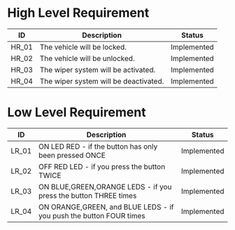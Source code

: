 # High Level Requirement
ID | Description | Status
-- | -- | --
HR_01 | The vehicle will be locked. | Implemented
HR_02 | The vehicle will be unlocked. | Implemented
HR_03 | The wiper system will be activated. | Implemented
HR_04 | The wiper system will be deactivated. | Implemented
# Low Level Requirement
ID | Description | Status
-- | -- | --
LR_01 | ON LED RED - if the button has only been pressed ONCE | Implemented
LR_02 | OFF RED LED - if you press the button TWICE | Implemented
LR_03 | ON BLUE,GREEN,ORANGE LEDS - if you press the button THREE times | Implemented
LR_04 | ON ORANGE,GREEN, and BLUE LEDS - if you push the button FOUR times | Implemented
